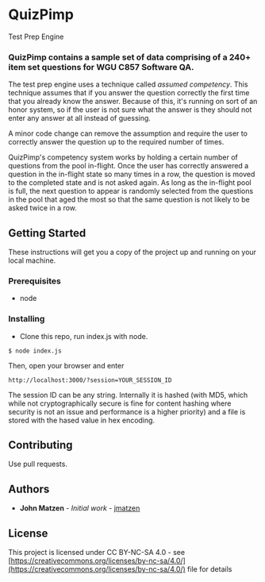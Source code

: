 # QuizPimp

Test Prep Engine

### QuizPimp contains a sample set of data comprising of a 240+ item set questions for WGU C857 Software QA.

The test prep engine uses a technique called *assumed competency*.  This technique assumes that if you answer the question correctly the first time that you already know the answer. Because of this, it's running on sort of an honor system, so if the user is not sure what the answer is they should not enter any answer at all instead of guessing.

A minor code change can remove the assumption and require the user to correctly answer the question up to the required number of times.

QuizPimp's competency system works by holding a certain number of questions from the pool in-flight.  Once the user has correctly answered a question in the in-flight state so many times in a row, the question is moved to the completed state and is not asked again.  As long as the in-flight pool is full, the next question to appear is randomly selected from the questions in the pool that aged the most so that the same question is not likely to be asked twice in a row.

## Getting Started

These instructions will get you a copy of the project up and running on your local machine.

### Prerequisites

* node


### Installing

* Clone this repo, run index.js with node.

```
$ node index.js
```

Then, open your browser and enter
```
http://localhost:3000/?session=YOUR_SESSION_ID
```

The session ID can be any string.  Internally it is hashed (with MD5, which while not cryptographically secure is fine for content hashing where security is not an issue and performance is a higher priority) and a file is stored with the hased value in hex encoding.

## Contributing

Use pull requests.


## Authors

* **John Matzen** - *Initial work* - [jmatzen](https://github.com/jmatzen)


## License

This project is licensed under CC BY-NC-SA 4.0 - see  [https://creativecommons.org/licenses/by-nc-sa/4.0/](https://creativecommons.org/licenses/by-nc-sa/4.0/) file for details
